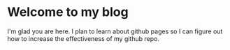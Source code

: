 # Welcome to my blog

I'm glad you are here. I plan to learn about github pages so I can figure out how to increase the 
effectiveness of my github repo.
